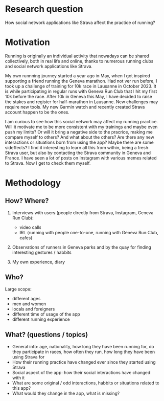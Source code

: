 # Research question

How social network applications like Strava affect the practice of running?

# Motivation

Running is originally an individual activity that nowadays can be shared collectively, both in real life and online, thanks to numerous running clubs and social network applications like Strava.

My own runnning journey started a year ago in May, when I got inspired supporting a friend running the Geneva marathon. Had not ver run before, I took up a challenge of training for 10k race in Lausanne in October 2023. It is while participating in regular runs with Geneva Run Club that I hit my first 10k before the race. After 10k in Geneva this May, I have decided to raise the stakes and register for half-marathon in Lausanne. New challenges may require new tools. My new Garmin watch and recently created Strava account happen to be the ones.

I am curious to see how this social network may affect my running practice. Will it motivate me to be more consistent with my trainings and maybe even push my limits? Or will it bring a negative side to the pracrice, making me compare myself to others? And what about the others? Are there any new interactions or situations born from using the app? Maybe there are some sideffects? I find it interesting to learn all this from within, being a fresh Strava user, but also by contacting the Strava community in Geneva and France. I have seen a lot of posts on Instagram with various memes related to Strava. Now I get to check them myself.

# Methodology

## How? Where?

1. Interviews with users (people directly from Strava, Instagram, Geneva Run Club):

   - video calls
   - IRL (running with people one-to-one, running with Geneva Run Club, cafes)

2. Observations of runners in Geneva parks and by the quay for finding interesting gestures / habbits

3. My own experience, diary

## Who?

Large scope:

- different ages
- men and women
- locals and foreigners
- different time of usage of the app
- different running experience

## What? (questions / topics)

- General info: age, nationality, how long they have been running for, do they participate in races, how often they run, how long they have been using Strava for
- How their running practice have changed ever since they started using Strava
- Social aspect of the app: how their social interactions have changed with it
- What are some original / odd interactions, habbits or situations related to this app?
- What would they change in the app, what is missing?
